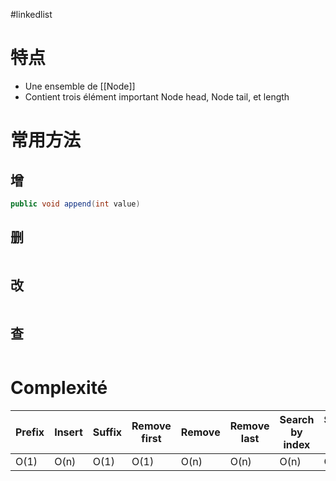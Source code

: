 #linkedlist 

# 特点

- Une ensemble de [[Node]]
- Contient trois élément important Node head, Node tail, et length

# 常用方法

## 增

```Java
public void append(int value)
```

## 删

```Java

```

## 改

```Java

```

## 查

```Java

```


# Complexité

| Prefix | Insert | Suffix | Remove first | Remove | Remove last | Search by index | Search by value |
| ------ | ------ | ------ | ------------ | ------ | ----------- | --------------- | --------------- |
| O(1)   | O(n)   | O(1)   | O(1)         | O(n)   | O(n)        | O(n)            | O(n)            | 
